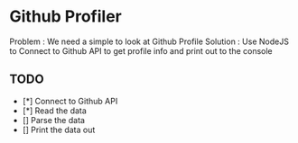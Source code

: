 # Github Profiler

Problem : We need a simple to look at Github Profile
Solution : Use NodeJS to Connect to Github API to
           get profile info and print out to the console

## TODO

* [*] Connect to Github API
* [*] Read the data
* [] Parse the data
* [] Print the data out


